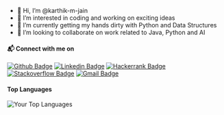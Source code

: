 - 👋 Hi, I’m @karthik-m-jain
- 👀 I’m interested in coding and working on exciting ideas
- 🌱 I’m currently getting my hands dirty with Python and Data Structures 
- 💞️ I’m looking to collaborate on work related to Java, Python and AI

#### 📬 Connect with me on
[![Github Badge](http://img.shields.io/badge/-Github-black?style=flat-square&logo=github&link=https://github.com/karthik-m-jain/)](https://github.com/karthik-m-jain/) 
[![Linkedin Badge](https://img.shields.io/badge/-LinkedIn-blue?style=flat-square&logo=Linkedin&logoColor=white&link=https://www.linkedin.com/in/karthikjain15)](https://www.linkedin.com/in/karthikjain15)
[![Hackerrank Badge](https://img.shields.io/badge/-Hackerrank-2EC866?style=flat-square&logo=HackerRank&logoColor=white&link=https://www.hackerrank.com/profile/karthik_jain)](https://www.hackerrank.com/profile/karthik_jain)
[![Stackoverflow Badge](https://img.shields.io/badge/-Stack%20overflow-FE7A16?style=flat-square&logo=stack-overflow&logoColor=white&link=https://stackoverflow.com/users/21313990/karthik-jain)](https://stackoverflow.com/users/21313990/karthik-jain)
[![Gmail Badge](https://img.shields.io/badge/-Gmail-d14836?style=flat-square&logo=Gmail&logoColor=white&link=mailto:jainkarthik.99@gmail.com)](mailto:jainkarthik.99@gmail.com)

<!-- ### GitHub Stats

![Your GitHub Stats](https://github-readme-stats.vercel.app/api?username=karthik-m-jain&show_icons=true&hide=contribs,prs&theme=holi)

-->

#### Top Languages

![Your Top Languages](https://github-readme-stats.vercel.app/api/top-langs/?username=karthik-m-jain&layout=compact&theme=holi)
<!--
#### GitHub Stats

<p align="center">
    <img width="450" align="left" src="https://github-readme-stats.vercel.app/api?username=karthik-m-jain&show_icons=true&line_height=18&theme=gotham" alt="Karthik Jain's GitHub Stats" style="font-family: 'Nunito Sans', sans-serif; font-size: 11px;" />
</p

-->
